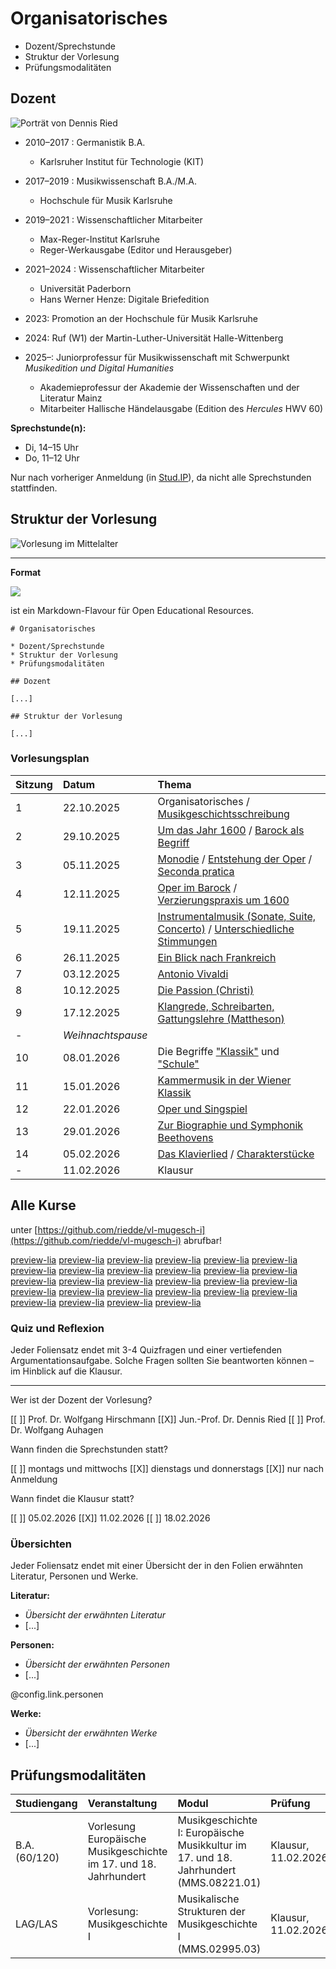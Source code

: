 <!--
author:   Dennis Ried
email:    dennis.ried@musikwiss.uni-halle.de
version:  1.0.0
language: de
narrator: Deutsch Female
comment:  Organisatorisches (2025)
mode:     Presentation
tags:     orga
import:   ./config.md
link:     ./style.css
-->

# Organisatorisches

* Dozent/Sprechstunde
* Struktur der Vorlesung
* Prüfungsmodalitäten

## Dozent

 <!-- style="width: 40%;" -->
![Porträt von Dennis Ried](https://www.campus-halensis.de/site/assets/files/216410/dscf3783.-3zu2.1000x0.jpg "Foto: Maike Glöckner, https://www.campus-halensis.de/artikel/dennis-ried/")

* 2010–2017 : Germanistik B.A.

  * Karlsruher Institut für Technologie (KIT)

* 2017–2019 : Musikwissenschaft B.A./M.A.

  * Hochschule für Musik Karlsruhe

* 2019–2021 : Wissenschaftlicher Mitarbeiter

  * Max-Reger-Institut Karlsruhe
  * Reger-Werkausgabe (Editor und Herausgeber)

* 2021–2024 : Wissenschaftlicher Mitarbeiter

  * Universität Paderborn
  * Hans Werner Henze: Digitale Briefedition

* 2023: Promotion an der Hochschule für Musik Karlsruhe
* 2024: Ruf (W1) der Martin-Luther-Universität Halle-Wittenberg
* 2025–: Juniorprofessur für Musikwissenschaft mit Schwerpunkt _Musikedition und Digital Humanities_

  * Akademieprofessur der Akademie der Wissenschaften und der Literatur Mainz
  * Mitarbeiter Hallische Händelausgabe (Edition des _Hercules_ HWV 60)

**Sprechstunde(n):** 

- Di, 14–15 Uhr 
- Do, 11–12 Uhr

Nur nach vorheriger Anmeldung (in [Stud.IP](https://studip.uni-halle.de/dispatch.php/profile?username=aqjxe)), da nicht alle Sprechstunden stattfinden.

## Struktur der Vorlesung

![Vorlesung im Mittelalter](https://upload.wikimedia.org/wikipedia/commons/thumb/f/fc/Laurentius_de_Voltolina_001.jpg/960px-Laurentius_de_Voltolina_001.jpg "Henricus de Alemannia vor seinen Schülern. Buchmalerei aus der 2. Hälfte des 14. Jahrhunderts, Quelle: Wikimedia")

---

**Format**

<!-- style="background-color: grey; width: 20%;" -->
[![](https://liascript.github.io/images/logo-darkmode_hu13157650616442203983.webp)](https://liascript.github.io/)

ist ein Markdown-Flavour für Open Educational Resources.

```
# Organisatorisches

* Dozent/Sprechstunde
* Struktur der Vorlesung
* Prüfungsmodalitäten

## Dozent

[...]

## Struktur der Vorlesung

[...]
```

### Vorlesungsplan

| Sitzung | Datum | Thema |
|:--------|:------|:------|
| 1  | 22.10.2025 | Organisatorisches / [Musikgeschichtsschreibung](https://liascript.github.io/course/?https://raw.githubusercontent.com/riedde/vl-mugesch-i/refs/heads/production/chapter/musikgeschichtsschreibung.md) |
| 2  | 29.10.2025 | [Um das Jahr 1600](https://liascript.github.io/course/?https://raw.githubusercontent.com/riedde/vl-mugesch-i/refs/heads/production/chapter/um1600.md) / [Barock als Begriff](https://liascript.github.io/course/?https://raw.githubusercontent.com/riedde/vl-mugesch-i/refs/heads/production/chapter/barock_begriff.md) |
| 3  | 05.11.2025 | [Monodie](https://liascript.github.io/course/?https://raw.githubusercontent.com/riedde/vl-mugesch-i/refs/heads/production/chapter/monodie.md) / [Entstehung der Oper](https://liascript.github.io/course/?https://raw.githubusercontent.com/riedde/vl-mugesch-i/refs/heads/production/chapter/oper_entstehung.md) / [Seconda pratica](https://liascript.github.io/course/?https://raw.githubusercontent.com/riedde/vl-mugesch-i/refs/heads/production/chapter/seconda_pratica.md) |
| 4  | 12.11.2025 | [Oper im Barock](https://liascript.github.io/course/?https://raw.githubusercontent.com/riedde/vl-mugesch-i/refs/heads/production/chapter/oper_barock.md) / [Verzierungspraxis um 1600](https://liascript.github.io/course/?https://raw.githubusercontent.com/riedde/vl-mugesch-i/refs/heads/production/chapter/verzierungspraxis_um1600.md) |
| 5  | 19.11.2025 | [Instrumentalmusik (Sonate, Suite, Concerto)](https://liascript.github.io/course/?https://raw.githubusercontent.com/riedde/vl-mugesch-i/refs/heads/production/chapter/instrumentalmusik.md) / [Unterschiedliche Stimmungen](https://liascript.github.io/course/?https://raw.githubusercontent.com/riedde/vl-mugesch-i/refs/heads/production/chapter/stimmung.md) |
| 6  | 26.11.2025 | [Ein Blick nach Frankreich](https://liascript.github.io/course/?https://raw.githubusercontent.com/riedde/vl-mugesch-i/refs/heads/production/chapter/frankreich_17-18Jh.md) |
| 7  | 03.12.2025 | [Antonio Vivaldi](https://liascript.github.io/course/?https://raw.githubusercontent.com/riedde/vl-mugesch-i/refs/heads/production/chapter/vivaldi_antonio.md) |
| 8  | 10.12.2025 | [Die Passion (Christi)](https://liascript.github.io/course/?https://raw.githubusercontent.com/riedde/vl-mugesch-i/refs/heads/production/chapter/passion_barock.md) |
| 9  | 17.12.2025 | [Klangrede, Schreibarten, Gattungslehre (Mattheson)](https://liascript.github.io/course/?https://raw.githubusercontent.com/riedde/vl-mugesch-i/refs/heads/production/chapter/klangrede_mattheson.md) |
| -  | _Weihnachtspause_ | |
| 10 | 08.01.2026 | Die Begriffe ["Klassik"](https://liascript.github.io/course/?https://raw.githubusercontent.com/riedde/vl-mugesch-i/refs/heads/production/chapter/klassik_begriff.md) und ["Schule"](https://liascript.github.io/course/?https://raw.githubusercontent.com/riedde/vl-mugesch-i/refs/heads/production/chapter/schulen_mannheim_berlin.md) |
| 11 | 15.01.2026 | [Kammermusik in der Wiener Klassik](https://liascript.github.io/course/?https://raw.githubusercontent.com/riedde/vl-mugesch-i/refs/heads/production/chapter/kammermusik_klassik.md) |
| 12 | 22.01.2026 | [Oper und Singspiel](https://liascript.github.io/course/?https://raw.githubusercontent.com/riedde/vl-mugesch-i/refs/heads/production/chapter/oper_singspiel_klassik.md) |
| 13 | 29.01.2026 | [Zur Biographie und Symphonik Beethovens](https://liascript.github.io/course/?https://raw.githubusercontent.com/riedde/vl-mugesch-i/refs/heads/production/chapter/beethoven_ludwig_van.md) |
| 14 | 05.02.2026 | [Das Klavierlied](https://liascript.github.io/course/?https://raw.githubusercontent.com/riedde/vl-mugesch-i/refs/heads/production/chapter/klavierlied.md) / [Charakterstücke](https://liascript.github.io/course/?https://raw.githubusercontent.com/riedde/vl-mugesch-i/refs/heads/production/chapter/charakterstuecke.md) |
| -  | 11.02.2026 | Klausur |

**Alle Kurse**
---
unter [https://github.com/riedde/vl-mugesch-i](https://github.com/riedde/vl-mugesch-i) abrufbar!

[preview-lia](https://liascript.github.io/course/?https://raw.githubusercontent.com/riedde/vl-mugesch-i/refs/heads/production/chapter/affektenlehre.md)
[preview-lia](https://liascript.github.io/course/?https://raw.githubusercontent.com/riedde/vl-mugesch-i/refs/heads/production/chapter/allegri_gregorio.md)
[preview-lia](https://liascript.github.io/course/?https://raw.githubusercontent.com/riedde/vl-mugesch-i/refs/heads/production/chapter/barock_begriff.md)
[preview-lia](https://liascript.github.io/course/?https://raw.githubusercontent.com/riedde/vl-mugesch-i/refs/heads/production/chapter/beethoven_ludwig_van.md)
[preview-lia](https://liascript.github.io/course/?https://raw.githubusercontent.com/riedde/vl-mugesch-i/refs/heads/production/chapter/charakterstuecke.md)
[preview-lia](https://liascript.github.io/course/?https://raw.githubusercontent.com/riedde/vl-mugesch-i/refs/heads/production/chapter/frankreich_17-18Jh.md)
[preview-lia](https://liascript.github.io/course/?https://raw.githubusercontent.com/riedde/vl-mugesch-i/refs/heads/production/chapter/froberger_johann_jakob.md)
[preview-lia](https://liascript.github.io/course/?https://raw.githubusercontent.com/riedde/vl-mugesch-i/refs/heads/production/chapter/haendel_georg_friedrich.md)
[preview-lia](https://liascript.github.io/course/?https://raw.githubusercontent.com/riedde/vl-mugesch-i/refs/heads/production/chapter/instrumentalmusik.md)
[preview-lia](https://liascript.github.io/course/?https://raw.githubusercontent.com/riedde/vl-mugesch-i/refs/heads/production/chapter/kammermusik_klassik.md)
[preview-lia](https://liascript.github.io/course/?https://raw.githubusercontent.com/riedde/vl-mugesch-i/refs/heads/production/chapter/kantate_barock.md)
[preview-lia](https://liascript.github.io/course/?https://raw.githubusercontent.com/riedde/vl-mugesch-i/refs/heads/production/chapter/klangrede_mattheson.md)
[preview-lia](https://liascript.github.io/course/?https://raw.githubusercontent.com/riedde/vl-mugesch-i/refs/heads/production/chapter/klassik_begriff.md)
[preview-lia](https://liascript.github.io/course/?https://raw.githubusercontent.com/riedde/vl-mugesch-i/refs/heads/production/chapter/klavierlied.md)
[preview-lia](https://liascript.github.io/course/?https://raw.githubusercontent.com/riedde/vl-mugesch-i/refs/heads/production/chapter/monodie.md)
[preview-lia](https://liascript.github.io/course/?https://raw.githubusercontent.com/riedde/vl-mugesch-i/refs/heads/production/chapter/musikgeschichtsschreibung.md)
[preview-lia](https://liascript.github.io/course/?https://raw.githubusercontent.com/riedde/vl-mugesch-i/refs/heads/production/chapter/oper_barock.md)
[preview-lia](https://liascript.github.io/course/?https://raw.githubusercontent.com/riedde/vl-mugesch-i/refs/heads/production/chapter/oper_entstehung.md)
[preview-lia](https://liascript.github.io/course/?https://raw.githubusercontent.com/riedde/vl-mugesch-i/refs/heads/production/chapter/oper_singspiel_klassik.md)
[preview-lia](https://liascript.github.io/course/?https://raw.githubusercontent.com/riedde/vl-mugesch-i/refs/heads/production/chapter/passion_barock.md)
[preview-lia](https://liascript.github.io/course/?https://raw.githubusercontent.com/riedde/vl-mugesch-i/refs/heads/production/chapter/schuetz_heinrich.md)
[preview-lia](https://liascript.github.io/course/?https://raw.githubusercontent.com/riedde/vl-mugesch-i/refs/heads/production/chapter/schulen_mannheim_berlin.md)
[preview-lia](https://liascript.github.io/course/?https://raw.githubusercontent.com/riedde/vl-mugesch-i/refs/heads/production/chapter/seconda_pratica.md)
[preview-lia](https://liascript.github.io/course/?https://raw.githubusercontent.com/riedde/vl-mugesch-i/refs/heads/production/chapter/stimmung.md)
[preview-lia](https://liascript.github.io/course/?https://raw.githubusercontent.com/riedde/vl-mugesch-i/refs/heads/production/chapter/sweelinck_jan_pieterszoon.md)
[preview-lia](https://liascript.github.io/course/?https://raw.githubusercontent.com/riedde/vl-mugesch-i/refs/heads/production/chapter/um1600.md)
[preview-lia](https://liascript.github.io/course/?https://raw.githubusercontent.com/riedde/vl-mugesch-i/refs/heads/production/chapter/verzierungspraxis_um1600.md)
[preview-lia](https://liascript.github.io/course/?https://raw.githubusercontent.com/riedde/vl-mugesch-i/refs/heads/production/chapter/vivaldi_antonio.md)

### Quiz und Reflexion

Jeder Foliensatz endet mit 3-4 Quizfragen und einer vertiefenden Argumentationsaufgabe. Solche Fragen sollten Sie beantworten können – im Hinblick auf die Klausur.

---

Wer ist der Dozent der Vorlesung?

[[ ]] Prof. Dr. Wolfgang Hirschmann
[[X]] Jun.-Prof. Dr. Dennis Ried
[[ ]] Prof. Dr. Wolfgang Auhagen

Wann finden die Sprechstunden statt?

[[ ]] montags und mittwochs
[[X]] dienstags und donnerstags
[[X]] nur nach Anmeldung

Wann findet die Klausur statt?

[[ ]] 05.02.2026
[[X]] 11.02.2026
[[ ]] 18.02.2026

### Übersichten

Jeder Foliensatz endet mit einer Übersicht der in den Folien erwähnten Literatur, Personen und Werke.

**Literatur:**

* *Übersicht der erwähnten Literatur*
* [...]

**Personen:**

* *Übersicht der erwähnten Personen*
* [...]

@config.link.personen

**Werke:**

* *Übersicht der erwähnten Werke*
* [...]

## Prüfungsmodalitäten

| Studiengang    | Veranstaltung | Modul | Prüfung |
|:---------------|:--------------|:------|:---------|
| B.A. (60/120)  | Vorlesung Europäische Musikgeschichte im 17. und 18. Jahrhundert | Musikgeschichte I: Europäische Musikkultur im 17. und 18. Jahrhundert (MMS.08221.01) | Klausur, 11.02.2026 |
| LAG/LAS        | Vorlesung: Musikgeschichte I | Musikalische Strukturen der Musikgeschichte I (MMS.02995.03) | Klausur, 11.02.2026 |
